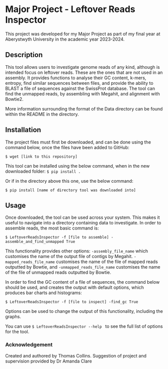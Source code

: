 # Major Project - Leftover Reads Inspector

This project was developed for my Major Project as part of my final year at Aberystwyth University in the academic year
2023-2024.

## Description

This tool allows users to investigate genome reads of any kind, although is intended focus on leftover
reads. These are the ones that are not used in an assembly. It provides functions to analyse their GC content,
k-mers, entropy, find similar sequences between files, and provide the ability to BLAST a file of sequences
against the SwissProt database. The tool can find the unmapped reads, by assembling with Megahit, and alignment
with Bowtie2. 

More information surrounding the format of the Data directory can be found within the README in the directory.

## Installation

The project files must first be downloaded, and can be done using the command below, once the files have been added
to GitHub:

`$ wget [link to this repository]`

This tool can be installed using the below command, when in the new downloaded folder:
`$ pip install .`

Or if in the directory above this one, use the below command:

`$ pip install [name of directory tool was downloaded into]`

## Usage

Once downloaded, the tool can be used across your system. This makes it useful to navigate into a directory containing
data to investigate. In order to assemble reads, the most basic command is:

`$ LeftoverReadsInspector -f [file to assemble] -assemble_and_find_unmapped True`

This functionality provides other options: `-assembly_file_name` which customises the name of the output file of contigs
by Megahit. `-mapped_reads_file_name` customises the name of the file of mapped reads outputted by Bowtie,
and `-unmapped_reads_file_name` customises the name of the file of unmapped reads outputted by Bowtie.

In order to find the GC content of a file of sequences, the command below should be used, and creates the output
with default options, which produces bar charts and histograms:

`$ LeftoverReadsInspector -f [file to inspect] -find_gc True`

Options can be used to change the output of this functionality, including the graphs.

You can use `$ LeftoverReadsInspector --help ` to see the full list of options for the tool.

### Acknowledgement

Created and authored by Thomas Collins. Suggestion of project and supervision provided by Dr Amanda Clare

